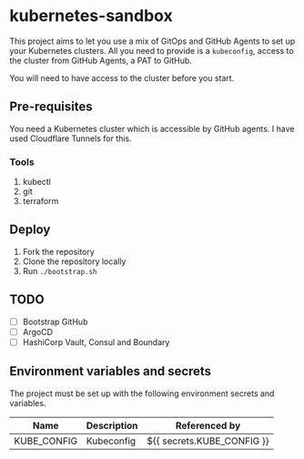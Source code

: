 # kubernetes-sandbox

This project aims to let you use a mix of GitOps and GitHub Agents to set up your Kubernetes clusters. All you need to provide is a `kubeconfig`, access to the cluster from GitHub Agents, a PAT to GitHub.

You will need to have access to the cluster before you start.

## Pre-requisites

You need a Kubernetes cluster which is accessible by GitHub agents. I have used Cloudflare Tunnels for this.

### Tools

1. kubectl
2. git
3. terraform

## Deploy

1. Fork the repository
2. Clone the repository locally
3. Run `./bootstrap.sh`


## TODO

- [ ] Bootstrap GitHub
- [ ] ArgoCD
- [ ] HashiCorp Vault, Consul and Boundary

## Environment variables and secrets

The project must be set up with the following environment secrets and variables.

| Name | Description | Referenced by |
| ---- | ----------- | ------------- |
| KUBE_CONFIG | Kubeconfig | ${{ secrets.KUBE_CONFIG }} |
